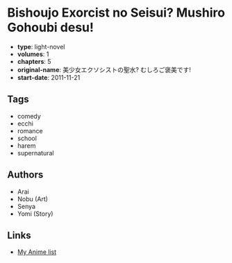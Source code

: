 # Bishoujo Exorcist no Seisui? Mushiro Gohoubi desu!

-   **type**: light-novel
-   **volumes**: 1
-   **chapters**: 5
-   **original-name**: 美少女エクソシストの聖水? むしろご褒美です!
-   **start-date**: 2011-11-21

## Tags

-   comedy
-   ecchi
-   romance
-   school
-   harem
-   supernatural

## Authors

-   Arai
-   Nobu (Art)
-   Senya
-   Yomi (Story)

## Links

-   [My Anime list](https://myanimelist.net/manga/63457/Bishoujo_Exorcist_no_Seisui_Mushiro_Gohoubi_desu)
